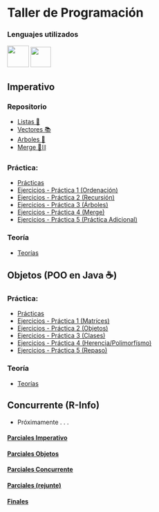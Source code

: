 # Taller de Programación
### Lenguajes utilizados
<p>
  <img src="https://raw.githubusercontent.com/jmnote/z-icons/master/svg/java.svg" width="50"/>
  <img src="https://roxyfrangutierrezblog.files.wordpress.com/2015/03/lazarus_logo_new.png" width="47"/>
</p>

## Imperativo
### Repositorio
- [Listas 🧾](/Imperativo/Repositorio/Listas/)
- [Vectores 📚](/Imperativo/Repositorio/Vectores/)
- [Arboles 🌳](/Imperativo/Repositorio/Arboles/)
- [Merge 🔗⛓](/Imperativo/Repositorio/Merge/)
### Práctica:
- [Prácticas](/Imperativo/2022%20-%202°%20Semestre/Práctica)
- [Ejercicios - Práctica 1 (Ordenación)](/Imperativo/2022%20-%202°%20Semestre/Práctica/Práctica%201)
- [Ejercicios - Práctica 2 (Recursión)](/Imperativo/2022%20-%202°%20Semestre/Práctica/Práctica%202)
- [Ejercicios - Práctica 3 (Árboles)](/Imperativo/2022%20-%202°%20Semestre/Práctica/Práctica%203)
- [Ejercicios - Práctica 4 (Merge)](/Imperativo/2022%20-%202°%20Semestre/Práctica/Práctica%204)
- [Ejercicios - Práctica 5 (Práctica Adicional)](/Imperativo/2022%20-%202°%20Semestre/Práctica/Práctica%205%20-%20Adicional)
### Teoría
- [Teorías](/Imperativo/2022%20-%202°%20Semestre/Teoría)
## Objetos (POO en Java ☕)
### Práctica:
- [Prácticas](/Objetos/2022%20-%202°%20Semestre/Práctica)
- [Ejercicios - Práctica 1 (Matríces)](/Objetos/2022%20-%202°%20Semestre/Práctica/TP2022_ProyectoAlumnos/src/tema1)
- [Ejercicios - Práctica 2 (Objetos)](/Objetos/2022%20-%202°%20Semestre/Práctica/TP2022_ProyectoAlumnos/src/tema2)
- [Ejercicios - Práctica 3 (Clases)](/Objetos/2022%20-%202°%20Semestre/Práctica/TP2022_ProyectoAlumnos/src/tema3)
- [Ejercicios - Práctica 4 (Herencia/Polimorfísmo)](/Objetos/2022%20-%202°%20Semestre/Práctica/TP2022_ProyectoAlumnos/src/tema4)
- [Ejercicios - Práctica 5 (Repaso)](/Objetos/2022%20-%202°%20Semestre/Práctica/TP2022_ProyectoAlumnos/src/tema5)
### Teoría
- [Teorías](/Objetos/2022%20-%202°%20Semestre/Teoría)
## Concurrente (R-Info)
- Próximamente . . .
#### [Parciales Imperativo](/Imperativo/2022%20-%202°%20Semestre/Parciales)
#### [Parciales Objetos](/Objetos/2022%20-%202°%20Semestre/Parciales)
#### [Parciales Concurrente](/Concurrente/2022%20-%202°%20Semestre/Parciales)
#### [Parciales (rejunte)](/Parciales%20-%20Todos%20los%20paradigmas%20(rejunte))
#### [Finales](/Parciales%20Finales)
